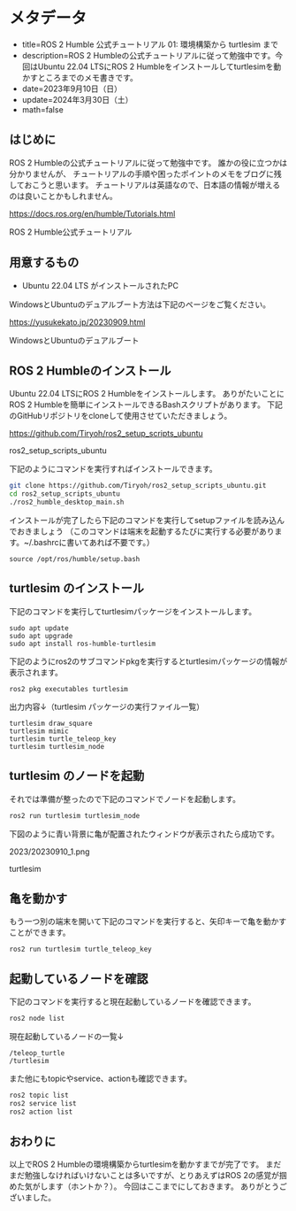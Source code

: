 # メタデータ
- title=ROS 2 Humble 公式チュートリアル 01: 環境構築から turtlesim まで
- description=ROS 2 Humbleの公式チュートリアルに従って勉強中です。今回はUbuntu 22.04 LTSにROS 2 Humbleをインストールしてturtlesimを動かすところまでのメモ書きです。
- date=2023年9月10日（日）
- update=2024年3月30日（土）
- math=false

## はじめに
ROS 2 Humbleの公式チュートリアルに従って勉強中です。
誰かの役に立つかは分かりませんが、
チュートリアルの手順や困ったポイントのメモをブログに残しておこうと思います。
チュートリアルは英語なので、日本語の情報が増えるのは良いことかもしれません。

https://docs.ros.org/en/humble/Tutorials.html

ROS 2 Humble公式チュートリアル

## 用意するもの
- Ubuntu 22.04 LTS がインストールされたPC

WindowsとUbuntuのデュアルブート方法は下記のページをご覧ください。

https://yusukekato.jp/20230909.html

WindowsとUbuntuのデュアルブート

## ROS 2 Humbleのインストール
Ubuntu 22.04 LTSにROS 2 Humbleをインストールします。
ありがたいことにROS 2 Humbleを簡単にインストールできるBashスクリプトがあります。
下記のGitHubリポジトリをcloneして使用させていただきましょう。

https://github.com/Tiryoh/ros2_setup_scripts_ubuntu

ros2_setup_scripts_ubuntu

下記のようにコマンドを実行すればインストールできます。

```sh
git clone https://github.com/Tiryoh/ros2_setup_scripts_ubuntu.git
cd ros2_setup_scripts_ubuntu
./ros2_humble_desktop_main.sh
```

インストールが完了したら下記のコマンドを実行してsetupファイルを読み込んでおきましょう
（このコマンドは端末を起動するたびに実行する必要があります。~/.bashrcに書いてあれば不要です。）

```
source /opt/ros/humble/setup.bash
```

## turtlesim のインストール
下記のコマンドを実行してturtlesimパッケージをインストールします。

```
sudo apt update
sudo apt upgrade
sudo apt install ros-humble-turtlesim
```

下記のようにros2のサブコマンドpkgを実行するとturtlesimパッケージの情報が表示されます。

```
ros2 pkg executables turtlesim
```

出力内容↓（turtlesim パッケージの実行ファイル一覧）

```
turtlesim draw_square
turtlesim mimic
turtlesim turtle_teleop_key
turtlesim turtlesim_node
```

## turtlesim のノードを起動
それでは準備が整ったので下記のコマンドでノードを起動します。

```sh
ros2 run turtlesim turtlesim_node
```

下図のように青い背景に亀が配置されたウィンドウが表示されたら成功です。

2023/20230910_1.png

turtlesim

## 亀を動かす

もう一つ別の端末を開いて下記のコマンドを実行すると、矢印キーで亀を動かすことができます。

```
ros2 run turtlesim turtle_teleop_key
```

## 起動しているノードを確認
下記のコマンドを実行すると現在起動しているノードを確認できます。

```sh
ros2 node list
```

現在起動しているノードの一覧↓

```
/teleop_turtle
/turtlesim
```

また他にもtopicやservice、actionも確認できます。

```sh
ros2 topic list
ros2 service list
ros2 action list
```

## おわりに
以上でROS 2 Humbleの環境構築からturtlesimを動かすまでが完了です。
まだまだ勉強しなければいけないことは多いですが、とりあえずはROS 2の感覚が掴めた気がします（ホントか？）。
今回はここまでにしておきます。
ありがとうございました。

